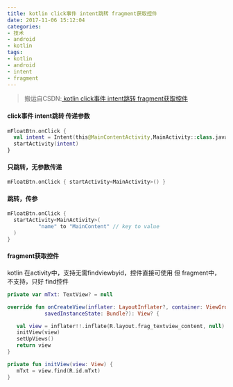 ```yaml
---
title: kotlin click事件 intent跳转 fragment获取控件
date: 2017-11-06 15:12:04
categories:
- 技术
- android
- kotlin
tags:
- kotlin
- android
- intent
- fragment
---
```

> 搬运自CSDN:[ kotlin click事件 intent跳转 fragment获取控件](http://blog.csdn.net/qqduxingzhe/article/details/76474813)

#### click事件 intent跳转 传递参数
``` kotlin
mFloatBtn.onClick {
  val intent = Intent(this@MainContentActivity,MainActivity::class.java)
  startActivity(intent)
}
```

#### 只跳转，无参数传递
``` kotlin
mFloatBtn.onClick { startActivity<MainActivity>() }
```
<!-- more -->
#### 跳转，传参
``` kotlin
mFloatBtn.onClick {
  startActivity<MainActivity>(
          "name" to "MainContent" // key to value
  )
}
```

#### fragment获取控件
kotlin 在activity中，支持无需findviewbyid，控件直接可使用 
但 fragment中，不支持，只好 find控件

``` kotlin
private var mTxt: TextView? = null

override fun onCreateView(inflater: LayoutInflater?, container: ViewGroup?,
            savedInstanceState: Bundle?): View? {

   val view = inflater!!.inflate(R.layout.frag_textview_content, null)
   initView(view)
   setUpViews()
   return view
}

private fun initView(view: View) {
   mTxt = view.find(R.id.mTxt)
}
```

